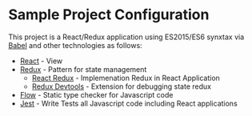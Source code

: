 # Sample Project Configuration
This project is a React/Redux application using ES2015/ES6 synxtax via [Babel](http://babeljs.io/) and other technologies as follows:
- [React](https://facebook.github.io/react/docs/getting-started.html) - View
- [Redux](http://redux.js.org/) - Pattern for state management
  - [React Redux](https://github.com/rackt/react-redux) - Implemenation Redux in React Application
  - [Redux Devtools](https://github.com/gaearon/redux-devtools) - Extension for debugging state redux
- [Flow](https://flow.org/en/docs/getting-started/) - Static type checker for Javascript code
- [Jest](https://facebook.github.io/jest/) - Write Tests all Javascript code including React applications
